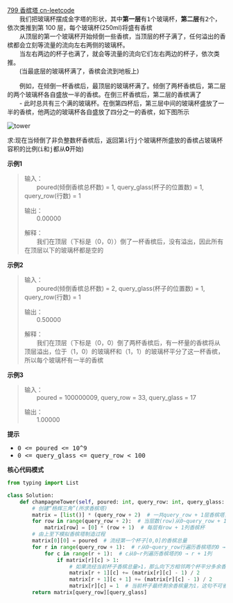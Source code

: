 [799 香槟塔 cn-leetcode](https://leetcode.cn/problems/champagne-tower/)
<br>&emsp;&emsp;我们把玻璃杯摆成金字塔的形状，其中**第一层**有<kbd>1</kbd>个玻璃杯，**第二层**有<kbd>2</kbd>个，依次类推到第 100 层，每个玻璃杯(250ml)将盛有香槟
<br>&emsp;&emsp;从顶层的第一个玻璃杯开始倾倒一些香槟，当顶层的杯子满了，任何溢出的香槟都会立刻等流量的流向左右两侧的玻璃杯。
<br>&emsp;&emsp;当左右两边的杯子也满了，就会等流量的流向它们左右两边的杯子，依次类推。
<br>&emsp;&emsp;(当最底层的玻璃杯满了，香槟会流到地板上)

&emsp;&emsp;例如，在倾倒一杯香槟后，最顶层的玻璃杯满了。倾倒了两杯香槟后，第二层的两个玻璃杯各自盛放一半的香槟。在倒三杯香槟后，第二层的香槟满了
<br>&emsp;&emsp;- 此时总共有三个满的玻璃杯。在倒第四杯后，第三层中间的玻璃杯盛放了一半的香槟，他两边的玻璃杯各自盛放了四分之一的香槟，如下图所示

![tower](https://user-images.githubusercontent.com/92873873/202988048-aeba3c33-0bef-45e5-b424-694113f875e0.png)

求:现在当倾倒了非负整数杯香槟后，返回第<kbd>i</kbd>行<kbd>j</kbd>个玻璃杯所盛放的香槟占玻璃杯容积的比例(<kbd>i</kbd>和<kbd>j</kbd>都从**0**开始)

**示例1**
>输入：
> <br>&emsp;&emsp;poured(倾倒香槟总杯数) = 1, query_glass(杯子的位置数) = 1, query_row(行数) = 1
> 
>输出：
> <br>&emsp;&emsp;0.00000
> 
>解释：
> <br>&emsp;&emsp;我们在顶层（下标是（0，0））倒了一杯香槟后，没有溢出，因此所有在顶层以下的玻璃杯都是空的

**示例2**
>输入：
> <br>&emsp;&emsp;poured(倾倒香槟总杯数) = 2, query_glass(杯子的位置数) = 1, query_row(行数) = 1
> 
>输出：
> <br>&emsp;&emsp;0.50000
> 
>解释：
> <br>&emsp;&emsp;我们在顶层（下标是（0，0）倒了两杯香槟后，有一杯量的香槟将从顶层溢出，位于（1，0）的玻璃杯和（1，1）的玻璃杯平分了这一杯香槟，所以每个玻璃杯有一半的香槟

**示例3**
>输入：
> <br>&emsp;&emsp;poured = 100000009, query_row = 33, query_glass = 17
> 
>输出：
> <br>&emsp;&emsp;1.00000

**提示**
<ul>
<li><kbd>0 <= poured <= 10^9</kbd></li>
<li><kbd>0 <= query_glass <= query_row < 100</kbd></li>
</ul>

**核心代码模式**

```python
from typing import List

class Solution:
    def champagneTower(self, poured: int, query_row: int, query_glass: int) -> float:
        # 创建“杨辉三角”(所求香槟塔)
        matrix = [list()] * (query_row + 2)  # 一共query_row + 1层香槟塔，再+1层地板
        for row in range(query_row + 2):  # 当层数(row)从0~query_row + 1变化
            matrix[row] = [0] * (row + 1)  # 每层有row + 1列香槟杯
        # 由上至下模拟香槟塔制造过程
        matrix[0][0] = poured  # 流经第一个杯子[0,0]的香槟总量
        for r in range(query_row + 1):  # r从0~query_row行遍历香槟塔的0 → query_row + 1层
            for c in range(r + 1):  # c从0~r列遍历香槟塔的0 → r + 1列
                if matrix[r][c] > 1:
                    # 如果流经当前杯子香槟总量>1，那么向下方相邻两个杯平分多余香槟
                    matrix[r + 1][c] += (matrix[r][c] - 1) / 2
                    matrix[r + 1][c + 1] += (matrix[r][c] - 1) / 2
                    matrix[r][c] = 1  # 当前杯子最终剩余香槟量为1，这句不可省略(否则return语句不是本题所求)。如果所求为“流经杯子香槟总量”，则此句应去掉。
        return matrix[query_row][query_glass]
```
